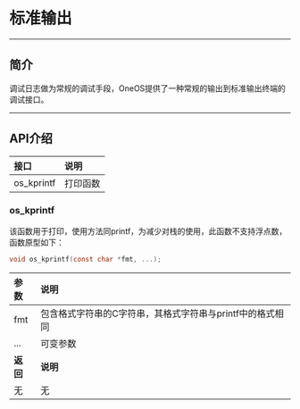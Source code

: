 # 标准输出

---

## 简介

调试日志做为常规的调试手段，OneOS提供了一种常规的输出到标准输出终端的调试接口。

---
## API介绍


| 接口 | 说明 |
| :--- | :--- |
| os\_kprintf | 打印函数 |

### os\_kprintf

该函数用于打印，使用方法同printf，为减少对栈的使用，此函数不支持浮点数，函数原型如下：

```c
void os_kprintf(const char *fmt, ...);
```

| **参数** | **说明** |
| :--- | :--- |
| fmt | 包含格式字符串的C字符串，其格式字符串与printf中的格式相同 |
| ... | 可变参数 |
| **返回** | **说明** |
| 无 | 无 |




